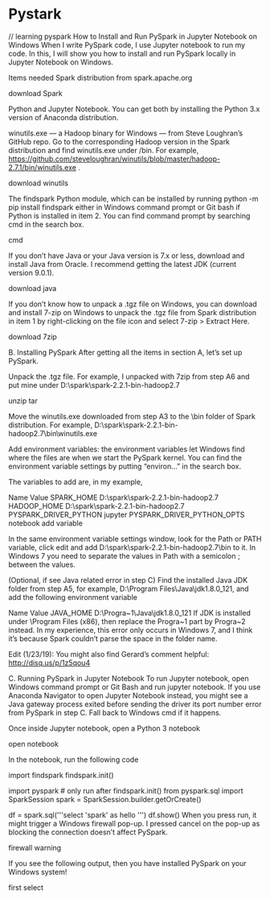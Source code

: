 # Pystark
// learning pyspark 
How to Install and Run PySpark in Jupyter Notebook on Windows
When I write PySpark code, I use Jupyter notebook to run my code.
In this, I will show you how to install and run PySpark locally in Jupyter Notebook on Windows.

Items needed
Spark distribution from spark.apache.org

download Spark

Python and Jupyter Notebook. You can get both by installing the Python 3.x version of Anaconda distribution.

winutils.exe — a Hadoop binary for Windows — from Steve Loughran’s GitHub repo. Go to the corresponding Hadoop version in the Spark distribution and find winutils.exe under /bin. For example, https://github.com/steveloughran/winutils/blob/master/hadoop-2.7.1/bin/winutils.exe .

download winutils

The findspark Python module, which can be installed by running python -m pip install findspark either in Windows command prompt or Git bash if Python is installed in item 2. You can find command prompt by searching cmd in the search box.

cmd

If you don’t have Java or your Java version is 7.x or less, download and install Java from Oracle. I recommend getting the latest JDK (current version 9.0.1).

download java

If you don’t know how to unpack a .tgz file on Windows, you can download and install 7-zip on Windows to unpack the .tgz file from Spark distribution in item 1 by right-clicking on the file icon and select 7-zip > Extract Here.

download 7zip

B. Installing PySpark
After getting all the items in section A, let’s set up PySpark.

Unpack the .tgz file. For example, I unpacked with 7zip from step A6 and put mine under D:\spark\spark-2.2.1-bin-hadoop2.7

unzip tar

Move the winutils.exe downloaded from step A3 to the \bin folder of Spark distribution. For example, D:\spark\spark-2.2.1-bin-hadoop2.7\bin\winutils.exe

Add environment variables: the environment variables let Windows find where the files are when we start the PySpark kernel. You can find the environment variable settings by putting “environ…” in the search box.

The variables to add are, in my example,

Name	Value
SPARK_HOME	D:\spark\spark-2.2.1-bin-hadoop2.7
HADOOP_HOME	D:\spark\spark-2.2.1-bin-hadoop2.7
PYSPARK_DRIVER_PYTHON	jupyter
PYSPARK_DRIVER_PYTHON_OPTS	notebook
add variable

In the same environment variable settings window, look for the Path or PATH variable, click edit and add D:\spark\spark-2.2.1-bin-hadoop2.7\bin to it. In Windows 7 you need to separate the values in Path with a semicolon ; between the values.

(Optional, if see Java related error in step C) Find the installed Java JDK folder from step A5, for example, D:\Program Files\Java\jdk1.8.0_121, and add the following environment variable

Name	Value
JAVA_HOME	D:\Progra~1\Java\jdk1.8.0_121
If JDK is installed under \Program Files (x86), then replace the Progra~1 part by Progra~2 instead. In my experience, this error only occurs in Windows 7, and I think it’s because Spark couldn’t parse the space in the folder name.

Edit (1/23/19): You might also find Gerard’s comment helpful: http://disq.us/p/1z5qou4

C. Running PySpark in Jupyter Notebook
To run Jupyter notebook, open Windows command prompt or Git Bash and run jupyter notebook. If you use Anaconda Navigator to open Jupyter Notebook instead, you might see a Java gateway process exited before sending the driver its port number error from PySpark in step C. Fall back to Windows cmd if it happens.

Once inside Jupyter notebook, open a Python 3 notebook

open notebook

In the notebook, run the following code

import findspark
findspark.init()

import pyspark # only run after findspark.init()
from pyspark.sql import SparkSession
spark = SparkSession.builder.getOrCreate()

df = spark.sql('''select 'spark' as hello ''')
df.show()
When you press run, it might trigger a Windows firewall pop-up. I pressed cancel on the pop-up as blocking the connection doesn’t affect PySpark.

firewall warning

If you see the following output, then you have installed PySpark on your Windows system!

first select
